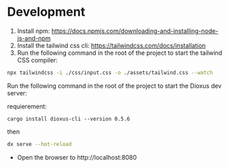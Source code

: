 # Development

1. Install npm: https://docs.npmjs.com/downloading-and-installing-node-js-and-npm
2. Install the tailwind css cli: https://tailwindcss.com/docs/installation
3. Run the following command in the root of the project to start the tailwind CSS compiler:

```bash
npx tailwindcss -i ./css/input.css -o ./assets/tailwind.css --watch
```

Run the following command in the root of the project to start the Dioxus dev server:

requierement:
```
cargo install dioxus-cli --version 0.5.6
```
then
```bash
dx serve --hot-reload
```

- Open the browser to http://localhost:8080